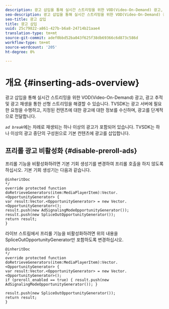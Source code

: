 ```yaml
---
description: 광고 삽입을 통해 실시간 스트리밍을 위한 VOD(Video-On-Demand) 광고, 광고 추적 및 광고 재생을 통한 선형 스트리밍을 해결할 수 있습니다. TVSDK는 광고 서버에 필요한 요청을 수행하고, 지정된 컨텐츠에 대한 광고에 대한 정보를 수신하며, 광고를 단계적으로 전달합니다.
seo-description: 광고 삽입을 통해 실시간 스트리밍을 위한 VOD(Video-On-Demand) 광고, 광고 추적 및 광고 재생을 통한 선형 스트리밍을 해결할 수 있습니다. TVSDK는 광고 서버에 필요한 요청을 수행하고, 지정된 컨텐츠에 대한 광고에 대한 정보를 수신하며, 광고를 단계적으로 전달합니다.
seo-title: 광고 삽입
title: 광고 삽입
uuid: 25c79822-a861-427b-b6a8-24714b21aae4
translation-type: tm+mt
source-git-commit: adef0bbd52ba043f625f38db69366c6d873c586d
workflow-type: tm+mt
source-wordcount: '205'
ht-degree: 0%

---
```



# 개요 {#inserting-ads-overview}

광고 삽입을 통해 실시간 스트리밍을 위한 VOD(Video-On-Demand) 광고, 광고 추적 및 광고 재생을 통한 선형 스트리밍을 해결할 수 있습니다. TVSDK는 광고 서버에 필요한 요청을 수행하고, 지정된 컨텐츠에 대한 광고에 대한 정보를 수신하며, 광고를 단계적으로 전달합니다.

*`ad break`*&#x200B;에는 차례로 재생되는 하나 이상의 광고가 포함되어 있습니다. TVSDK는 하나 이상의 광고 중단의 구성원으로 기본 컨텐츠에 광고를 삽입합니다.

## 프리롤 광고 비활성화 {#disable-preroll-ads}

프리롤 기능을 비활성화하려면 기본 기회 생성기를 변경하여 프리롤 호출을 하지 않도록 하십시오. 기본 기회 생성기는 다음과 같습니다.

```
@inheritDoc 
*/ 
override protected function doRetrieveGenerators(item:MediaPlayerItem):Vector.<OpportunityGenerator> { 
var result:Vector.<OpportunityGenerator> = new Vector.<OpportunityGenerator>(); 
result.push(new AdSignalingModeOpportunityGenerator()); 
result.push(new SpliceOutOpportunityGenerator()); 
return result; 
}
```

라이브 스트림에서 프리롤 기능을 비활성화하려면 위의 내용을 SpliceOutOpportunityGenerator만 포함하도록 변경하십시오.

```
@inheritDoc 
*/ 
override protected function doRetrieveGenerators(item:MediaPlayerItem):Vector.<OpportunityGenerator> { 
var result:Vector.<OpportunityGenerator> = new Vector.<OpportunityGenerator>(); 
if (preroll_enabled == true) { result.push(new AdSignalingModeOpportunityGenerator()); } 
 
result.push(new SpliceOutOpportunityGenerator()); 
return result; 
}
```
